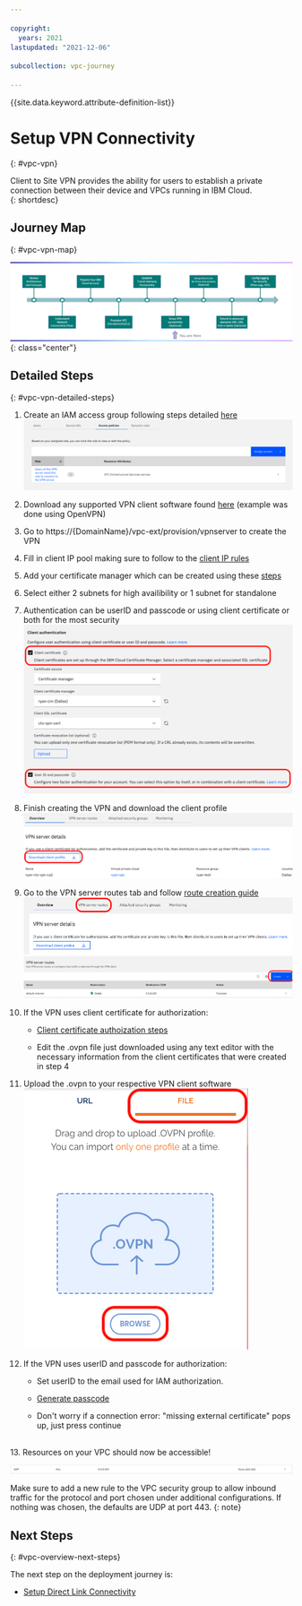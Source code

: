 ```yaml
---

copyright:
  years: 2021
lastupdated: "2021-12-06"

subcollection: vpc-journey

---
```


{{site.data.keyword.attribute-definition-list}}

# Setup VPN Connectivity
{: #vpc-vpn}

Client to Site VPN provides the ability for users to establish a private connection between their device and VPCs running in IBM Cloud.  
{: shortdesc}

## Journey Map
{: #vpc-vpn-map}

   ![Architecture](images/vpn/journey-map.png){: class="center"}



## Detailed Steps
{: #vpc-vpn-detailed-steps}




1. Create an IAM access group following steps detailed [here](https://{DomainName}/docs/vpc?topic=vpc-client-to-site-authentication#creating-cert-manager-instance-import) 
   ![Access](images/vpn/access.png)

   

2. Download any supported VPN client software found [here](https://{DomainName}/docs/vpc?topic=vpc-client-to-site-vpn-planning#vpn-client-software) (example was done using OpenVPN)

   

3. Go to https://{DomainName}/vpc-ext/provision/vpnserver to create the VPN

   

4. Fill in client IP pool making sure to follow to the [client IP rules](https://{DomainName}/docs/vpc?topic=vpc-client-to-site-vpn-planning) 

   

5. Add your certificate manager which can be created using these [steps](https://{DomainName}/docs/vpc?topic=vpc-client-to-site-authentication#creating-cert-manager-instance-import) 

   

6. Select either 2 subnets for high availibility or 1 subnet for standalone 

   

7. Authentication can be userID and passcode or using client certificate or both for the most security 
   ![Authorization](images/vpn/authorization.png)

   

8. Finish creating the VPN and download the client profile 
   ![Download](images/vpn/client_profile.png)

   

9. Go to the VPN server routes tab and follow [route creation guide](https://{DomainName}/docs/vpc?topic=vpc-vpn-client-to-site-routes&interface=ui#create-route-ui) ![route tab](images/vpn/route_tab.png) 
   ![route tab](images/vpn/create_route.png)

   

10. If the VPN uses client certificate for authorization:  

    - [Client certificate authoization steps](https://{DomainName}/docs/vpc?topic=vpc-vpn-client-environment-setup&interface=ui)
    
    - Edit the .ovpn file just downloaded using any text editor with the necessary information from the client certificates that were created in step 4


      
11. Upload the .ovpn to your respective VPN client software ![upload-ova](images/vpn/ovpn_upload.png)


12. If the VPN uses userID and passcode for authorization:  

    - Set userID to the email used for IAM authorization. 
    
    - [Generate passcode](https://iam.cloud.ibm.com/identity/passcode)
    
    - Don't worry if a connection error: "missing external certificate" pops up, just press continue 


​      
13. Resources on your VPC should now be accessible!  
   
   ![SG](images/vpn/security_group.png) 

   Make sure to add a new rule to the VPC security group to allow inbound traffic for the protocol and port chosen under additional configurations. If nothing was chosen, the defaults are UDP at port 443.
   {: note}
      



## Next Steps
{: #vpc-overview-next-steps}

The next step on the deployment journey is:
* [Setup Direct Link Connectivity](/docs/vpc-journey?topic=vpc-journey-vpc-directlink)